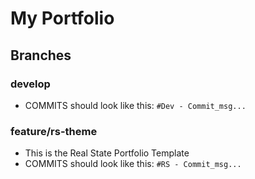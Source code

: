 # My Portfolio

## Branches

### develop
* COMMITS should look like this: ``#Dev - Commit_msg...``

### feature/rs-theme
* This is the Real State Portfolio Template
* COMMITS should look like this: ``#RS - Commit_msg...``
